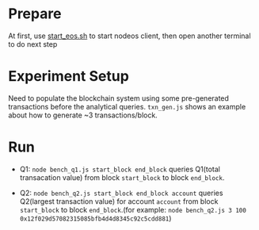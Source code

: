 # Prepare
At first, use [start_eos.sh](../../eos_script/start_eos.sh) to start nodeos client, then open another terminal to do next step

# Experiment Setup

Need to populate the blockchain system using some pre-generated transactions before the analytical queries.
`txn_gen.js` shows an example about how to generate ~3 transactions/block.

# Run

* Q1: `node bench_q1.js start_block end_block` queries Q1(total transacation value) from block `start_block` to block `end_block`.

* Q2: `node bench_q2.js start_block end_block account` queries Q2(largest transaction value) for account `account` from block `start_block` to block `end_block`.(for example: `node bench_q2.js 3 100 0x12f029d57082315085bfb4d4d8345c92c5cdd881`)

